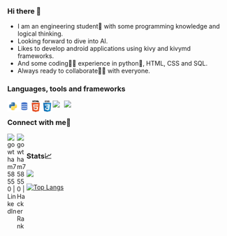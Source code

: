 ### Hi there 👋
* I am an engineering student👻 with some programming knowledge and logical thinking. 
* Looking forward to dive into AI. 
* Likes to develop android applications using kivy and kivymd frameworks. 
* And some coding👨‍💻 experience in python🐍, HTML, CSS and SQL.
* Always ready to collaborate👯‍♂️ with everyone. 

### Languages, tools and frameworks
[<img align="left" width="26px" src="https://raw.githubusercontent.com/github/explore/80688e429a7d4ef2fca1e82350fe8e3517d3494d/topics/python/python.png" />]()
[<img align="left" width="26px" src="https://raw.githubusercontent.com/github/explore/80688e429a7d4ef2fca1e82350fe8e3517d3494d/topics/sql/sql.png" />]()
[<img align="left" width="26px" src="https://raw.githubusercontent.com/github/explore/80688e429a7d4ef2fca1e82350fe8e3517d3494d/topics/html/html.png" />]() 
[<img align="left" width="26px" src="https://raw.githubusercontent.com/github/explore/80688e429a7d4ef2fca1e82350fe8e3517d3494d/topics/css/css.png" />]() 
[<img align="left" width="26px" src="https://external-content.duckduckgo.com/iu/?u=https%3A%2F%2Ftse1.mm.bing.net%2Fth%3Fid%3DOIP.rmzl1N0Sp7GV0iwdVM5O9AHaHa%26pid%3DApi&f=1" />]() 
[<img align="left" width="40px" src="https://external-content.duckduckgo.com/iu/?u=https%3A%2F%2Ftse4.mm.bing.net%2Fth%3Fid%3DOIP.X0KStHfY__eO1IN6jaW53QHaEw%26pid%3DApi&f=1" />]() <br>


### Connect with me🤝
[<img align="left" alt="gowtham758550 | LinkedIn" width="22px" src="https://cdn.jsdelivr.net/npm/simple-icons@v3/icons/linkedin.svg" />](https://www.linkedin.com/in/gowtham-s-516433182)
[<img align="left" alt="gowtham758550 | HackerRank" width="22px" src="https://cdn.jsdelivr.net/npm/simple-icons@v3/icons/hackerrank.svg" />](https://www.hackerrank.com/gowtham758550)
<br>
### Stats📈
<img align="left" src="https://github-readme-stats.codestackr.vercel.app/api?username=gowtham758550&show_icons=true&hide_border=true" /> <br>


[![Top Langs](https://github-readme-stats.vercel.app/api/top-langs/?username=gowtham758550)](https://github.com/gowtham758550)



  

